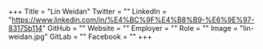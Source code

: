 +++
Title = "Lin Weidan"
Twitter = ""
LinkedIn = "https://www.linkedin.com/in/%E4%BC%9F%E4%B8%B9-%E6%9E%97-83175b114"
GitHub = ""
Website = ""
Employer = ""
Role = ""
Image = "lin-weidan.jpg"
GitLab = ""
Facebook = ""
+++

